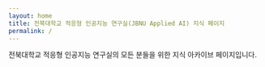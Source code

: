 ```yaml
---
layout: home
title: 전북대학교 적응형 인공지능 연구실(JBNU Applied AI) 지식 페이지
permalink: /
---
```


전북대학교 적응형 인공지능 연구실의 모든 분들을 위한 지식 아카이브 페이지입니다.
